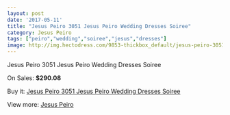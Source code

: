 ```yaml
---
layout: post
date: '2017-05-11'
title: "Jesus Peiro 3051 Jesus Peiro Wedding Dresses Soiree"
category: Jesus Peiro
tags: ["peiro","wedding","soiree","jesus","dresses"]
image: http://img.hectodress.com/9853-thickbox_default/jesus-peiro-3051-jesus-peiro-wedding-dresses-soiree.jpg
---
```

Jesus Peiro 3051 Jesus Peiro Wedding Dresses Soiree

On Sales: **$290.08**
<a href="https://www.hectodress.com/jesus-peiro/4946-jesus-peiro-3051-jesus-peiro-wedding-dresses-soiree.html"><amp-img layout="responsive" width="600" height="600" src="//img.hectodress.com/9853-thickbox_default/jesus-peiro-3051-jesus-peiro-wedding-dresses-soiree.jpg" alt="Jesus Peiro 3051 Jesus Peiro Wedding Dresses Soiree 0" /></a>
<a href="https://www.hectodress.com/jesus-peiro/4946-jesus-peiro-3051-jesus-peiro-wedding-dresses-soiree.html"><amp-img layout="responsive" width="600" height="600" src="//img.hectodress.com/9854-thickbox_default/jesus-peiro-3051-jesus-peiro-wedding-dresses-soiree.jpg" alt="Jesus Peiro 3051 Jesus Peiro Wedding Dresses Soiree 1" /></a>

Buy it: [Jesus Peiro 3051 Jesus Peiro Wedding Dresses Soiree](https://www.hectodress.com/jesus-peiro/4946-jesus-peiro-3051-jesus-peiro-wedding-dresses-soiree.html "Jesus Peiro 3051 Jesus Peiro Wedding Dresses Soiree")

View more: [Jesus Peiro](https://www.hectodress.com/81-jesus-peiro "Jesus Peiro")